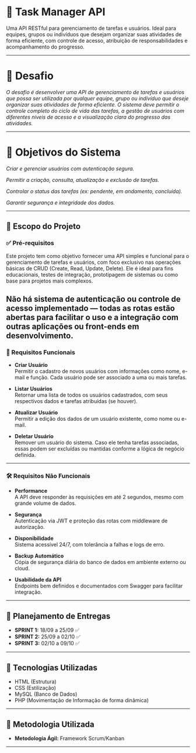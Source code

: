 # 📝 Task Manager API

Uma API RESTful para gerenciamento de tarefas e usuários. Ideal para equipes, grupos ou indivíduos que desejam organizar suas atividades de forma eficiente, com controle de acesso, atribuição de responsabilidades e acompanhamento do progresso.

---

# 🧠 Desafio
*O desafio é desenvolver uma API de gerenciamento de tarefas e usuários que possa ser utilizada por qualquer equipe, grupo ou indivíduo que deseje organizar suas atividades de forma eficiente. O sistema deve permitir o controle completo do ciclo de vida das tarefas, a gestão de usuários com diferentes níveis de acesso e a visualização clara do progresso das atividades.*

---

# 🎯 Objetivos do Sistema
*Criar e gerenciar usuários com autenticação segura.*

*Permitir a criação, consulta, atualização e exclusão de tarefas.*

*Controlar o status das tarefas (ex: pendente, em andamento, concluída).*

*Garantir segurança e integridade dos dados.*

---

## 📌 Escopo do Projeto

### ✅ Pré-requisitos

Este projeto tem como objetivo fornecer uma API simples e funcional para o gerenciamento de tarefas e usuários, com foco exclusivo nas operações básicas de CRUD (Create, Read, Update, Delete). Ele é ideal para fins educacionais, testes de integração, prototipagem de sistemas ou como base para projetos mais complexos.

Não há sistema de autenticação ou controle de acesso implementado — todas as rotas estão abertas para facilitar o uso e a integração com outras aplicações ou front-ends em desenvolvimento.
---

### 🔧 Requisitos Funcionais

- **Criar Usuário**  
  Permitir o cadastro de novos usuários com informações como nome, e-mail e função. Cada usuário pode ser associado a uma ou mais tarefas.

- **Listar Usuários**  
  Retornar uma lista de todos os usuários cadastrados, com seus respectivos dados e tarefas atribuídas (se houver).

- **Atualizar Usuário**  
  Permitir a edição dos dados de um usuário existente, como nome ou e-mail.

- **Deletar Usuário**  
  Remover um usuário do sistema. Caso ele tenha tarefas associadas, essas podem ser excluídas ou mantidas conforme a lógica de negócio definida.

---

### 🛠️ Requisitos Não Funcionais

- **Performance**  
  A API deve responder às requisições em até 2 segundos, mesmo com grande volume de dados.

- **Segurança**  
  Autenticação via JWT e proteção das rotas com middleware de autorização.

- **Disponibilidade**  
  Sistema acessível 24/7, com tolerância a falhas e logs de erro.

- **Backup Automático**  
  Cópia de segurança diária do banco de dados em ambiente externo ou cloud.

- **Usabilidade da API**  
  Endpoints bem definidos e documentados com Swagger para facilitar integração.

---

## 📅 Planejamento de Entregas  

- **SPRINT 1:** 18/09 a 25/09 ✅  
- **SPRINT 2:** 25/09 a 02/10 ✅  
- **SPRINT 3:** 02/10 a 09/10 ✅

---

## 🚀 Tecnologias Utilizadas

- HTML (Estrutura)
- CSS (Estilização)
- MySQL (Banco de Dados)
- PHP (Movimentação de Informação de forma dinâmica)

---

## 📂 Metodologia Utilizada  

- **Metodologia Ágil:** Framework Scrum/Kanban</a>

---



